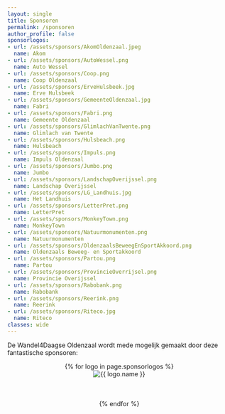 ```yaml
---
layout: single
title: Sponsoren
permalink: /sponsoren
author_profile: false
sponsorlogos:
- url: /assets/sponsors/AkomOldenzaal.jpeg
  name: Akom
- url: /assets/sponsors/AutoWessel.png
  name: Auto Wessel
- url: /assets/sponsors/Coop.png
  name: Coop Oldenzaal
- url: /assets/sponsors/ErveHulsbeek.jpg
  name: Erve Hulsbeek
- url: /assets/sponsors/GemeenteOldenzaal.jpg
  name: Fabri
- url: /assets/sponsors/Fabri.png
  name: Gemeente Oldenzaal
- url: /assets/sponsors/GlimlachVanTwente.png
  name: Glimlach van Twente
- url: /assets/sponsors/Hulsbeach.png
  name: Hulsbeach
- url: /assets/sponsors/Impuls.png
  name: Impuls Oldenzaal
- url: /assets/sponsors/Jumbo.png
  name: Jumbo
- url: /assets/sponsors/LandschapOverijssel.png
  name: Landschap Overijssel
- url: /assets/sponsors/LG_Landhuis.jpg
  name: Het Landhuis
- url: /assets/sponsors/LetterPret.png
  name: LetterPret  
- url: /assets/sponsors/MonkeyTown.png
  name: MonkeyTown
- url: /assets/sponsors/Natuurmonumenten.png
  name: Natuurmonumenten
- url: /assets/sponsors/OldenzaalsBeweegEnSportAkkoord.png
  name: Oldenzaals Beweeg- en Sportakkoord
- url: /assets/sponsors/Partou.png
  name: Partou
- url: /assets/sponsors/ProvincieOverrijsel.png
  name: Provincie Overijssel
- url: /assets/sponsors/Rabobank.png
  name: Rabobank
- url: /assets/sponsors/Reerink.png
  name: Reerink
- url: /assets/sponsors/Riteco.jpg
  name: Riteco
classes: wide
---
```


De Wandel4Daagse Oldenzaal wordt mede mogelijk gemaakt door deze fantastische sponsoren:

<div style="text-align: center">
    {% for logo in page.sponsorlogos %}
        <div style="padding-bottom: 50px">
            <img src="{{ logo.url }}" title="{{ logo.name }}" alt="{{ logo.name }}" />
        </div>
    {% endfor %}
</div>
